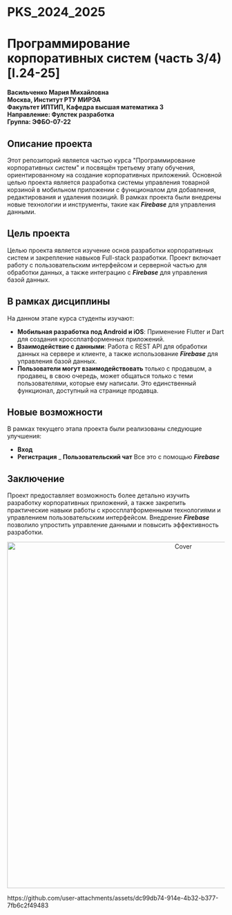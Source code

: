 # PKS_2024_2025  
# Программирование корпоративных систем (часть 3/4) [I.24-25]

**Васильченко Мария Михайловна**  
**Москва, Институт РТУ МИРЭА**  
**Факультет ИПТИП, Кафедра высшая математика 3**  
**Направление: Фулстек разработка**  
**Группа: ЭФБО-07-22**

## Описание проекта

Этот репозиторий является частью курса "Программирование корпоративных систем" и посвящён третьему этапу обучения, ориентированному на создание корпоративных приложений. Основной целью проекта является разработка системы управления товарной корзиной в мобильном приложении с функционалом для добавления, редактирования и удаления позиций. В рамках проекта были внедрены новые технологии и инструменты, такие как ***Firebase*** для управления данными.

## Цель проекта

Целью проекта является изучение основ разработки корпоративных систем и закрепление навыков Full-stack разработки. Проект включает работу с пользовательским интерфейсом и серверной частью для обработки данных, а также интеграцию с ***Firebase*** для управления базой данных.

## В рамках дисциплины

На данном этапе курса студенты изучают:

- **Мобильная разработка под Android и iOS**: Применение Flutter и Dart для создания кроссплатформенных приложений.
- **Взаимодействие с данными**: Работа с REST API для обработки данных на сервере и клиенте, а также использование ***Firebase*** для управления базой данных.
- **Пользователи могут взаимодействовать** только с продавцом, а продавец, в свою очередь, может общаться только с теми пользователями, которые ему написали. Это единственный функционал, доступный на странице продавца.

## Новые возможности

В рамках текущего этапа проекта были реализованы следующие улучшения:
- **Вход**
- **Регистрация** 
_ **Пользовательский чат** 
Все это с помощью ***Firebase***


## Заключение

Проект предоставляет возможность более детально изучить разработку корпоративных приложений, а также закрепить практические навыки работы с кроссплатформенными технологиями и управлением пользовательским интерфейсом. Внедрение ***Firebase*** позволило упростить управление данными и повысить эффективность разработки.

<p align="center">
  <img src="[images/cover.png](https://gym1516.mskobr.ru/files/folder/2023-2024/%D0%94%D0%BE%D0%BF%D0%BE%D0%BB%D0%BD%D0%B8%D1%82%D0%B5%D0%BB%D1%8C%D0%BD%D0%BE/udcn8cddlwq.jpg)" alt="Cover" width="800">
</p>
https://github.com/user-attachments/assets/dc99db74-914e-4b32-b377-7fb6c2f49483




